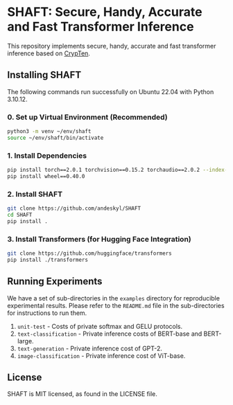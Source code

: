 # SHAFT: Secure, Handy, Accurate and Fast Transformer Inference
This repository implements secure, handy, accurate and fast transformer inference based on [CrypTen](https://github.com/facebookresearch/CrypTen).

## Installing SHAFT
The following commands run successfully on Ubuntu 22.04 with Python 3.10.12.
### 0. Set up Virtual Environment (Recommended)
```bash
python3 -m venv ~/env/shaft
source ~/env/shaft/bin/activate
```
### 1. Install Dependencies
```bash
pip install torch==2.0.1 torchvision==0.15.2 torchaudio==2.0.2 --index-url https://download.pytorch.org/whl/cu118
pip install wheel==0.40.0
```
### 2. Install SHAFT
```bash
git clone https://github.com/andeskyl/SHAFT
cd SHAFT
pip install .
```

### 3. Install Transformers (for Hugging Face Integration)
```bash
git clone https://github.com/huggingface/transformers
pip install ./transformers
```

## Running Experiments
We have a set of sub-directories in the `examples` directory for reproducible experimental results. Please refer to the `README.md` file in the sub-directories for instructions to run them.

1. `unit-test` - Costs of private softmax and GELU protocols.
2. `text-classification` - Private inference costs of BERT-base and BERT-large.
3. `text-generation` - Private inference cost of GPT-2.
4. `image-classification` - Private inference cost of ViT-base.

## License
SHAFT is MIT licensed, as found in the LICENSE file.